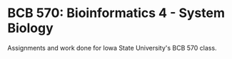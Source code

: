 # BCB 570: Bioinformatics 4 - System Biology

Assignments and work done for Iowa State University's BCB 570 class.

